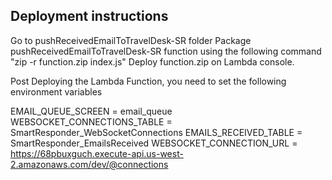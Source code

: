 ## Deployment instructions
Go to pushReceivedEmailToTravelDesk-SR folder 
Package pushReceivedEmailToTravelDesk-SR function using the following command "zip -r function.zip index.js"
Deploy function.zip on Lambda console.


Post Deploying the Lambda Function, you need to set the following environment variables

EMAIL_QUEUE_SCREEN  = email_queue
WEBSOCKET_CONNECTIONS_TABLE          = SmartResponder_WebSocketConnections
EMAILS_RECEIVED_TABLE = SmartResponder_EmailsReceived
WEBSOCKET_CONNECTION_URL  = https://68pbuxguch.execute-api.us-west-2.amazonaws.com/dev/@connections